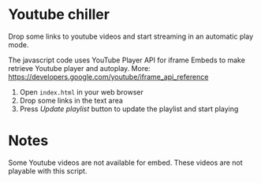 # Youtube chiller #
Drop some links to youtube videos and start streaming in an automatic play mode.

The javascript code uses YouTube Player API for iframe Embeds to make retrieve Youtube player and autoplay. More: https://developers.google.com/youtube/iframe_api_reference

1. Open `index.html` in your web browser
2. Drop some links in the text area
3. Press *Update playlist* button to update the playlist and start playing

# Notes #
Some Youtube videos are not available for embed. These videos are not playable with this script. 
